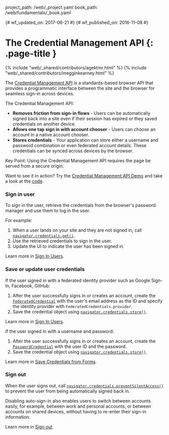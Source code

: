 project_path: /web/_project.yaml
book_path: /web/fundamentals/_book.yaml

{# wf_updated_on: 2017-06-21 #}
{# wf_published_on: 2016-11-08 #}

# The Credential Management API {: .page-title }

{% include "web/_shared/contributors/agektmr.html" %}
{% include "web/_shared/contributors/megginkearney.html" %}

The [Credential Management API](https://www.w3.org/TR/credential-management/)
is a standards-based browser API that provides a programmatic interface
between the site and the browser for seamless sign-in across devices.

The Credential Management API:

* **Removes friction from sign-in flows** - Users can be automatically signed back into a site even if their session has expired or they saved credentials on another device.
* **Allows one tap sign in with account chooser** - Users can choose an account in a native account chooser.
* **Stores credentials** - Your application can store either a username and password combination or even federated account details. These credentials can be synced across devices by the browser.

Key Point: Using the Credential Management API requires the page be served
from a secure origin.

Want to see it in action? Try the
[Credential Management API Demo](https://credential-management-sample.appspot.com)
and take a look at the
[code](https://github.com/GoogleChrome/credential-management-sample).

<div class="clearfix"></div>

### Sign in user

To sign in the user, retrieve the credentials from the browser's password
manager and use them to log in the user.

For example:

1. When a user lands on your site and they are not signed in, 
   call [`navigator.credentials.get()`](https://developer.mozilla.org/en-US/docs/Web/API/CredentialsContainer/get).
2. Use the retrieved credentials to sign in the user.
3. Update the UI to indicate the user has been signed in.

Learn more in
[Sign In Users](/web/fundamentals/security/credential-management/retrieve-credentials#auto-sign-in).

### Save or update user credentials

If the user signed in with a federated identity provider such as Google
Sign-In, Facebook, GitHub:

1. After the user successfully signs in or creates an account, create the [`FederatedCredential`](https://developer.mozilla.org/en-US/docs/Web/API/FederatedCredential) with the user's email address as
   the ID and specify the identity provider with `FederatedCredentials.provider`.
2. Save the credential object using [`navigator.credentials.store()`](https://developer.mozilla.org/en-US/docs/Web/API/CredentialsContainer/store).

Learn more in
[Sign In Users](/web/fundamentals/security/credential-management/retrieve-credentials#federated-login).

If the user signed in with a username and password:

1. After the user successfully signs in or creates an account, create the [`PasswordCredential`](https://developer.mozilla.org/en-US/docs/Web/API/PasswordCredential) with the user ID and
   the password.
2. Save the credential object using [`navigator.credentials.store()`](https://developer.mozilla.org/en-US/docs/Web/API/CredentialsContainer/store).

Learn more in
[Save Credentials from Forms](/web/fundamentals/security/credential-management/save-forms).

### Sign out

When the user signs out, call [`navigator.credentials.preventSilentAccess()`](/web/fundamentals/security/credential-management/retrieve-credentials#turn_off_auto_sign-in_for_future_visits)
to prevent the user from being automatically signed back in.

Disabling auto-sign-in also enables users to switch between accounts easily,
for example, between work and personal accounts, or between accounts on
shared devices, without having to re-enter their sign-in information.

Learn more in
[Sign out](/web/fundamentals/security/credential-management/retrieve-credentials#sign-out).

